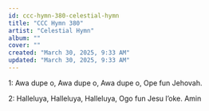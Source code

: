 ```yaml
---
id: ccc-hymn-380-celestial-hymn
title: "CCC Hymn 380"
artist: "Celestial Hymn"
album: ""
cover: ""
created: "March 30, 2025, 9:33 AM"
updated: "March 30, 2025, 9:33 AM"
---
```


1: Awa dupe o,
Awa dupe o,
Awa dupe o,
Ope fun Jehovah.

2: Halleluya,
Halleluya,
Halleluya,
Ogo fun Jesu l’oke. Amin